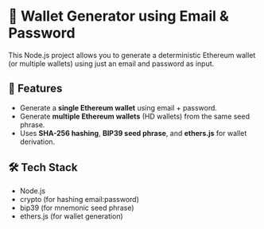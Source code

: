 # 📌 Wallet Generator using Email & Password

This Node.js project allows you to generate a deterministic Ethereum
wallet (or multiple wallets) using just an email and password as input.

## 🚀 Features

- Generate a **single Ethereum wallet** using email + password.
- Generate **multiple Ethereum wallets** (HD wallets) from the same
  seed phrase.
- Uses **SHA-256 hashing**, **BIP39 seed phrase**, and **ethers.js**
  for wallet derivation.

## 🛠 Tech Stack

- Node.js
- crypto (for hashing email:password)
- bip39 (for mnemonic seed phrase)
- ethers.js (for wallet generation)
